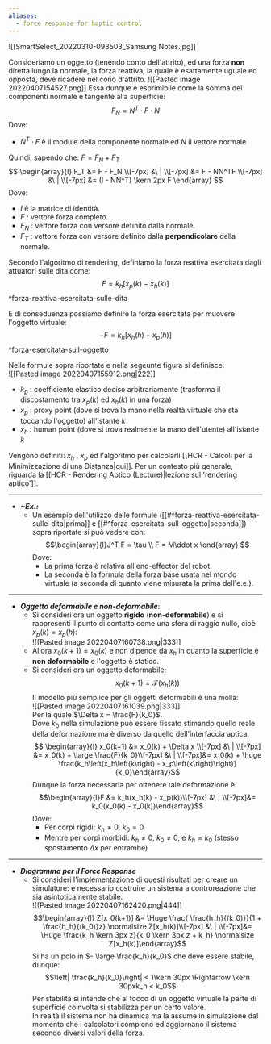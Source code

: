 ```yaml
---
aliases:
  - force response for haptic control
---
```


![[SmartSelect_20220310-093503_Samsung Notes.jpg]]

Consideriamo un oggetto (tenendo conto dell'attrito), ed una forza **non** diretta lungo la normale, la forza reattiva, la quale è esattamente uguale ed opposta, deve ricadere nel cono d'attrito.
![[Pasted image 20220407154527.png]]
Essa dunque è esprimibile come la somma dei componenti normale e tangente alla superficie:$$F_N = N^T \cdot F \cdot N$$Dove:
- $N^T \cdot F$ è il module della componente normale ed $N$ il vettore normale

Quindi, sapendo che: $F = F_N + F_T$
$$
\begin{array}{l}
F_T &= F - F_N
\\[-7px] &\ | \\[-7px]
&= F - NN^TF
\\[-7px] &\ | \\[-7px]
&= (I - NN^T) \kern 2px F
\end{array}
$$
Dove:
- $I$ è la matrice di identità.
- $F$ : vettore forza completo.
- $F_N$ : vettore forza con versore definito dalla normale.
- $F_T$ : vettore forza con versore definito dalla **perpendicolare** della normale.

Secondo l'algoritmo di rendering, definiamo la forza reattiva esercitata dagli attuatori sulle dita come:$$F = k_h \left[x_p\left(k\right) - x_h\left(k\right) \right]$$ 
^forza-reattiva-esercitata-sulle-dita


E di conseduenza possiamo definire la forza esercitata per muovere l'oggetto virtuale:$$ - F = k_h \left[x_h\left(h\right) - x_p\left(h\right) \right] $$ ^forza-esercitata-sull-oggetto


Nelle formule sopra riportate e nella segeunte figura si definisce:<br>![[Pasted image 20220407155912.png|222]]
- $k_p$ : coefficiente elastico deciso arbitrariamente (trasforma il discostamento tra $x_p(k)$ ed $x_h(k)$ in una forza)
- $x_p$ : proxy point (dove si trova la mano nella realtà virtuale che sta toccando l'oggetto) all'istante $k$
- $x_h$ : human point (dove si trova realmente la mano dell'utente) all'istante $k$

Vengono definiti: $x_h$ , $x_p$ ed l'algoritmo per calcolarli [[HCR - Calcoli per la Minimizzazione di una Distanza|qui]].
Per un contesto più generale, riguarda la [[HCR - Rendering Aptico (Lecture)|lezione sul 'rendering aptico']].

---
- ***~Ex.:***
	- Un esempio dell'utilizzo delle formule ([[#^forza-reattiva-esercitata-sulle-dita|prima]] e [[#^forza-esercitata-sull-oggetto|seconda]]) sopra riportate si può vedere con:$$\begin{array}{l}J^T F = \tau \\ F = M\ddot x \end{array} $$Dove:
		- La prima forza è relativa all'end-effector del robot.
		- La seconda è la formula della forza base usata nel mondo virtuale (a seconda di quanto viene misurata la prima dell'e.e.).

---
- ***Oggetto deformabile e non-deformabile***:
	- Si consideri ora un oggetto **rigido** (**non-deformabile**) e si rappresenti il punto di contatto come una sfera di raggio nullo, cioè $x_p(k) = x_p(h)$:<br>![[Pasted image 20220407160738.png|333]]
	- Allora $x_0(k+1) = x_0(k)$ e non dipende da $x_h$ in quanto la superficie è **non deformabile** e l'oggetto è statico.
	- Si consideri ora un oggetto deformabile:$$x_0(k+1) = \mathcal{F}\left(x_h\left(k\right)\right)$$Il modello più semplice per gli oggetti deformabili è una molla:<br>![[Pasted image 20220407161039.png|333]]<br>Per la quale $\Delta x = \frac{F}{k_0}$.<br>Dove $k_0$ nella simulazione può essere fissato stimando quello reale della deformazione ma è diverso da quello dell'interfaccia aptica.$$ \begin{array}{l} x_0(k+1) &= x_0(k) + \Delta x \\[-7px] &\ | \\[-7px] &= x_0(k) + \large \frac{F}{k_0}\\[-7px] &\ | \\[-7px]&= x_0(k) + \huge \frac{k_h\left(x_h\left(k\right) - x_p\left(k\right)\right)}{k_0}\end{array}$$Dunque la forza necessaria per ottenere tale deformazione è: $$\begin{array}{l}F &= k_h(x_h(k) - x_p(k))\\[-7px] &\ | \\[-7px]&= k_0(x_0(k) - x_0(k))\end{array}$$Dove:
		- Per corpi rigidi: $k_h \neq 0$, $k_0 = 0$
		- Mentre per corpi morbidi: $k_h \neq 0$, $k_0 \neq 0$, e $k_h = k_0$ (stesso spostamento $\Delta x$ per entrambe)

---
- ***Diagramma per il Force Response***
	- Si consideri l'implementazione di questi risultati per creare un simulatore: è necessario costruire un sistema a controreazione che sia asintoticamente stabile.<br>![[Pasted image 20220407162420.png|444]]$$\begin{array}{l} Z[x_0(k+1)] &= \Huge \frac{ \frac{h_h}{(k_0)}}{1 +  \frac{h_h}{(k_0)}z} \normalsize Z[x_h(k)]\\[-7px] &\ | \\[-7px]&= \Huge \frac{k_h \kern 3px z}{k_0 \kern 3px z + k_h} \normalsize Z[x_h(k)]\end{array}$$Si ha un polo in $- \large \frac{k_h}{k_0}$ che deve essere stabile, dunque:$$\left| \frac{k_h}{k_0}\right| < 1\kern 30px \Rightarrow \kern 30pxk_h < k_0$$Per stabilità si intende che al tocco di un oggetto virtuale la parte di superficie coinvolta si stabilizza per un certo valore.<br>In realtà il sistema non ha dinamica ma la assume in simulazione dal momento che i calcolatori compiono ed aggiornano il sistema secondo diversi valori della forza.
